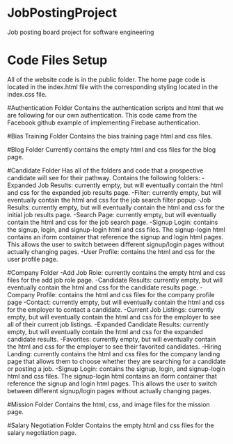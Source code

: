 # JobPostingProject
Job posting board project for software engineering

# Code Files Setup
All of the website code is in the public folder. The home page code is located in the index.html file with the corresponding styling located in the index.css file.

#Authentication Folder
Contains the authentication scripts and html that we are following for our own authentication. This code came from the Facebook github example of implementing Firebase authentication.

#Bias Training Folder 
Contains the bias training page html and css files. 

#Blog Folder
Currently contains the empty html and css files for the blog page. 

#Candidate Folder
Has all of the folders and code that a prospective candidate will see for their pathway. Contains the following folders:
-Expanded Job Results: currently empty, but will eventually contain the html and css for the expanded job results page.
-Filter: currently empty, but will eventually contain the html and css for the job search filter popup
-Job Results: currently empty, but will eventually contain the html and css for the initial job results page.
-Search Page: currently empty, but will eventually contain the html and css for the job search page.
-Signup Login: contains the signup, login, and signup-login html and css files. The signup-login html contains an iform container that reference the signup and login html pages. This allows the user to switch between different signup/login pages without actually changing pages.
-User Profile: contains the html and css for the user profile page. 

#Company Folder
-Add Job Role: currently contains the empty html and css files for the add job role page.
-Candidate Results: currently empty, but will eventually contain the html and css for the candidate results page.
-Company Profile: contains the html and css files for the company profile page
-Contact: currently empty, but will eventually contain the html and css for the employer to contact a candidate.
-Current Job Listings: currently empty, but will eventually contain the html and css for the employer to see all of their current job listings.
-Expanded Candidate Results: currently empty, but will eventually contain the html and css for the expanded candidate results.
-Favorites: currently empty, but will eventually contain the html and css for the employer to see their favorited candidates.
-Hiring Landing: currently contains the html and css files for the company landing page that allows them to choose whether they are searching for a candidate or posting a job.
-Signup Login: contains the signup, login, and signup-login html and css files. The signup-login html contains an iform container that reference the signup and login html pages. This allows the user to switch between different signup/login pages without actually changing pages.

#Mission Folder
Contains the html, css, and image files for the mission page.

#Salary Negotiation Folder
Contains the empty html and css files for the salary negotiation page.